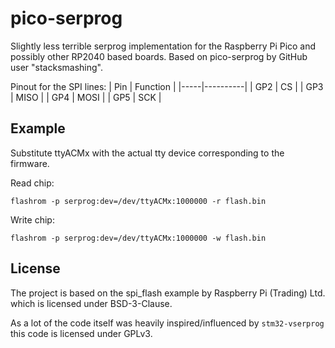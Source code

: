 # pico-serprog

Slightly less terrible serprog implementation for the Raspberry Pi Pico and
possibly other RP2040 based boards. Based on pico-serprog by GitHub user
"stacksmashing".

Pinout for the SPI lines:
| Pin | Function |
|-----|----------|
| GP2 | CS       |
| GP3 | MISO     |
| GP4 | MOSI     |
| GP5 | SCK      |

## Example

Substitute ttyACMx with the actual tty device corresponding to the firmware.

Read chip:

```
flashrom -p serprog:dev=/dev/ttyACMx:1000000 -r flash.bin
```

Write chip:
```
flashrom -p serprog:dev=/dev/ttyACMx:1000000 -w flash.bin
```

## License

The project is based on the spi_flash example by Raspberry Pi (Trading) Ltd.
which is licensed under BSD-3-Clause.

As a lot of the code itself was heavily inspired/influenced by `stm32-vserprog`
this code is licensed under GPLv3.
